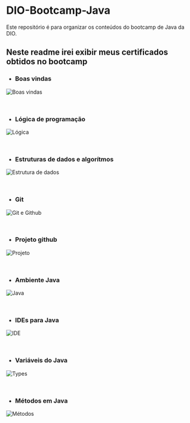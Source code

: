 # DIO-Bootcamp-Java
Este repositório é para organizar os conteúdos do bootcamp de Java da DIO.

## Neste readme irei exibir meus certificados obtidos no bootcamp

- ### **Boas vindas**
![Boas vindas](./certificados/boasvindas-1.png)

<br>

- ### **Lógica de programação**
![Lógica](./certificados/logica-1.png)

<br>

- ### **Estruturas de dados e algorítmos**
![Estrutura de dados](./certificados/estruturadedados-1.png)

<br>

- ### **Git**
![Git e Github](./certificados/git-1.png)

<br>

- ### **Projeto github**
![Projeto](./certificados/projeto-1.png)

<br>

- ### **Ambiente Java**
![Java](./certificados/java-1.png)

<br>

- ### **IDEs para Java**
![IDE](./certificados/ide-java-1.png)

<br>

- ### **Variáveis do Java**
![Types](./certificados/tipos-java-1.png)

<br>

- ### **Métodos em Java**
![Métodos](./certificados/metodos-1.png)